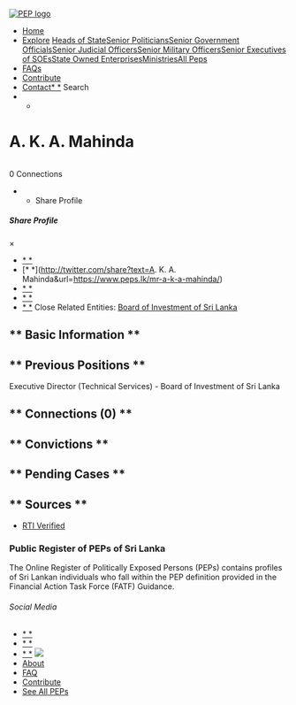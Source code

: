[![PEP logo](https://www.peps.lk/wp-content/themes/pepold/img/pep-logo.png)](https://www.peps.lk)
*  [Home](https://www.peps.lk/)
*  [Explore](https://www.peps.lk/explore)
[Heads of State](https://www.peps.lk/pep_type/heads-of-state/)[Senior Politicians](https://www.peps.lk/pep_type/senior-politicians)[Senior Government Officials](https://www.peps.lk/pep_type/senior-government-officials)[Senior Judicial Officers](https://www.peps.lk/pep_type/senior-judicial-officers)[Senior Military Officers](https://www.peps.lk/pep_type/senior-military-officers)[Senior Executives of SOEs](https://www.peps.lk/pep_type/senior-executives-of-state-owned-enterprises)[State Owned Enterprises](https://www.peps.lk/soe)[Ministries](https://www.peps.lk/ministries/)[All Peps](https://www.peps.lk/explore)
*  [FAQs](https://www.peps.lk/faq)
*  [Contribute](https://www.peps.lk/contribute)
*  [Contact](https://www.peps.lk/contact)[* *](#collapseSearch)
Search
* *
#  A. K. A. Mahinda
######
######
0 Connections
* * Share Profile
#####  Share Profile
×
*  [* *](https://www.facebook.com/sharer.php?u=https://www.peps.lk/mr-a-k-a-mahinda/)
*  [* *](http://twitter.com/share?text=A. K. A. Mahinda&url=https://www.peps.lk/mr-a-k-a-mahinda/)
*  [* *](https://wa.me/?text=https://www.peps.lk/mr-a-k-a-mahinda/)
*  [* *](whatsapp://send?text=https://www.peps.lk/mr-a-k-a-mahinda/)
*  [* *](mailto:?subject=https://www.peps.lk/mr-a-k-a-mahinda/)
Close
Related Entities:  [Board of Investment of Sri Lanka](https://www.peps.lk/entities/board-of-investment-of-sri-lanka)
##   ** Basic Information  **
##   ** Previous Positions **
Executive Director (Technical Services) - Board of Investment of Sri Lanka
##   ** Connections    (0)  **
##   ** Convictions **
##   ** Pending Cases **
##   ** Sources **
*  [RTI Verified]()
###  Public Register of PEPs of Sri Lanka
The Online Register of Politically Exposed Persons (PEPs) contains profiles of Sri Lankan individuals who fall within the PEP definition provided in the Financial Action Task Force (FATF) Guidance.
######  Social Media
*  [* *](https://www.facebook.com/tisrilanka)
*  [* *](https://twitter.com/tisrilanka/)
*  [* *](https://www.instagram.com/transparency_sri_lanka/)
[![](https://www.peps.lk/wp-content/uploads/2019/11/ti_logo_footer.png)](https://www.tisrilanka.org/)
*  [About](https://www.peps.lk/about/)
*  [FAQ](https://www.peps.lk/faq/)
*  [Contribute](https://www.peps.lk/contribute/)
*  [See All PEPs](https://www.peps.lk/explore/)